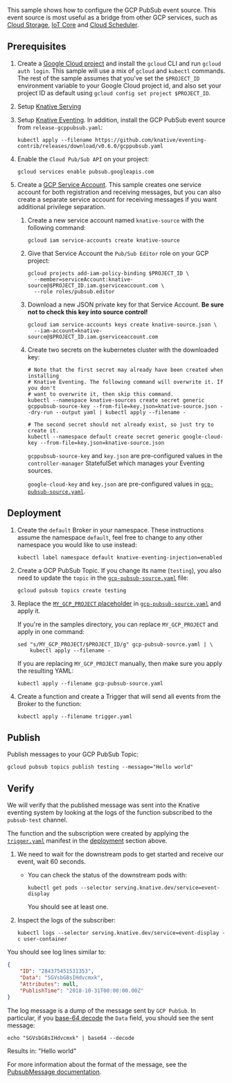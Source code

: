 This sample shows how to configure the GCP PubSub event source. This event
source is most useful as a bridge from other GCP services, such as
[Cloud Storage](https://cloud.google.com/storage/docs/pubsub-notifications),
[IoT Core](https://cloud.google.com/iot/docs/how-tos/devices) and
[Cloud Scheduler](https://cloud.google.com/scheduler/docs/creating#).

## Prerequisites

1. Create a
   [Google Cloud project](https://cloud.google.com/resource-manager/docs/creating-managing-projects)
   and install the `gcloud` CLI and run `gcloud auth login`. This sample will
   use a mix of `gcloud` and `kubectl` commands. The rest of the sample assumes
   that you've set the `$PROJECT_ID` environment variable to your Google Cloud
   project id, and also set your project ID as default using
   `gcloud config set project $PROJECT_ID`.

1. Setup [Knative Serving](../../../install)

1. Setup [Knative Eventing](../../../eventing). In addition, install the GCP
   PubSub event source from `release-gcppubsub.yaml`:

    ```shell
    kubectl apply --filename https://github.com/knative/eventing-contrib/releases/download/v0.6.0/gcppubsub.yaml
    ```

1. Enable the `Cloud Pub/Sub API` on your project:

    ```shell
    gcloud services enable pubsub.googleapis.com
    ```

1. Create a
   [GCP Service Account](https://console.cloud.google.com/iam-admin/serviceaccounts/project).
   This sample creates one service account for both registration and receiving
   messages, but you can also create a separate service account for receiving
   messages if you want additional privilege separation.

    1. Create a new service account named `knative-source` with the following
       command:
        ```shell
        gcloud iam service-accounts create knative-source
        ```
    1. Give that Service Account the `Pub/Sub Editor` role on your GCP project:
        ```shell
        gcloud projects add-iam-policy-binding $PROJECT_ID \
          --member=serviceAccount:knative-source@$PROJECT_ID.iam.gserviceaccount.com \
          --role roles/pubsub.editor
        ```
    1. Download a new JSON private key for that Service Account. **Be sure not
       to check this key into source control!**
        ```shell
        gcloud iam service-accounts keys create knative-source.json \
          --iam-account=knative-source@$PROJECT_ID.iam.gserviceaccount.com
        ```
    1. Create two secrets on the kubernetes cluster with the downloaded key:

        ```shell
        # Note that the first secret may already have been created when installing
        # Knative Eventing. The following command will overwrite it. If you don't
        # want to overwrite it, then skip this command.
        kubectl --namespace knative-sources create secret generic gcppubsub-source-key --from-file=key.json=knative-source.json --dry-run --output yaml | kubectl apply --filename -

        # The second secret should not already exist, so just try to create it.
        kubectl --namespace default create secret generic google-cloud-key --from-file=key.json=knative-source.json
        ```

        `gcppubsub-source-key` and `key.json` are pre-configured values in the
        `controller-manager` StatefulSet which manages your Eventing sources.

        `google-cloud-key` and `key.json` are pre-configured values in
        [`gcp-pubsub-source.yaml`](./gcp-pubsub-source.yaml).

## Deployment

1. Create the `default` Broker in your namespace. These instructions assume the
   namespace `default`, feel free to change to any other namespace you would
   like to use instead:

    ```shell
    kubectl label namespace default knative-eventing-injection=enabled
    ```

1. Create a GCP PubSub Topic. If you change its name (`testing`), you also need
   to update the `topic` in the
   [`gcp-pubsub-source.yaml`](./gcp-pubsub-source.yaml) file:

    ```shell
    gcloud pubsub topics create testing
    ```

1. Replace the
   [`MY_GCP_PROJECT` placeholder](https://cloud.google.com/resource-manager/docs/creating-managing-projects)
   in [`gcp-pubsub-source.yaml`](./gcp-pubsub-source.yaml) and apply it.

    If you're in the samples directory, you can replace `MY_GCP_PROJECT` and
    apply in one command:

    ```shell
    sed "s/MY_GCP_PROJECT/$PROJECT_ID/g" gcp-pubsub-source.yaml | \
        kubectl apply --filename -
    ```

    If you are replacing `MY_GCP_PROJECT` manually, then make sure you apply the
    resulting YAML:

    ```shell
    kubectl apply --filename gcp-pubsub-source.yaml
    ```

1. Create a function and create a Trigger that will send all events from the
   Broker to the function:

    ```shell
    kubectl apply --filename trigger.yaml
    ```

## Publish

Publish messages to your GCP PubSub Topic:

```shell
gcloud pubsub topics publish testing --message="Hello world"
```

## Verify

We will verify that the published message was sent into the Knative eventing
system by looking at the logs of the function subscribed to the `pubsub-test`
channel.

The function and the subscription were created by applying the
[`trigger.yaml`](./trigger.yaml) manifest in the [deployment](#deployment)
section above.

1. We need to wait for the downstream pods to get started and receive our event,
   wait 60 seconds.

    - You can check the status of the downstream pods with:

        ```shell
        kubectl get pods --selector serving.knative.dev/service=event-display
        ```

        You should see at least one.

1. Inspect the logs of the subscriber:

    ```shell
    kubectl logs --selector serving.knative.dev/service=event-display -c user-container
    ```

You should see log lines similar to:

```json
{
    "ID": "284375451531353",
    "Data": "SGVsbG8sIHdvcmxk",
    "Attributes": null,
    "PublishTime": "2018-10-31T00:00:00.00Z"
}
```

The log message is a dump of the message sent by `GCP PubSub`. In particular, if
you [base-64 decode](https://www.base64decode.org/) the `Data` field, you should
see the sent message:

```shell
echo "SGVsbG8sIHdvcmxk" | base64 --decode
```

Results in: "Hello world"

For more information about the format of the message, see the
[PubsubMessage documentation](https://cloud.google.com/pubsub/docs/reference/rest/v1/PubsubMessage).
